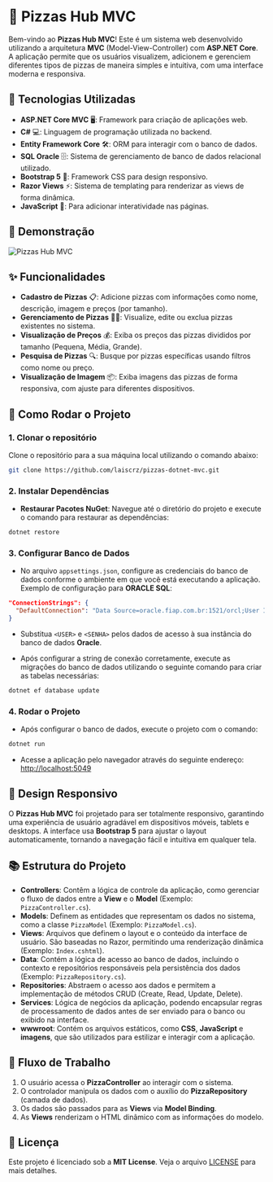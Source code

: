 # 🍕 **Pizzas Hub MVC**

Bem-vindo ao **Pizzas Hub MVC**! Este é um sistema web desenvolvido utilizando a arquitetura **MVC** (Model-View-Controller) com **ASP.NET Core**. A aplicação permite que os usuários visualizem, adicionem e gerenciem diferentes tipos de pizzas de maneira simples e intuitiva, com uma interface moderna e responsiva.

## 🚀 **Tecnologias Utilizadas**

- **ASP.NET Core MVC** 🖥️: Framework para criação de aplicações web.
- **C#** 💻: Linguagem de programação utilizada no backend.
- **Entity Framework Core** 🛠️: ORM para interagir com o banco de dados.
- **SQL Oracle** 🗄️: Sistema de gerenciamento de banco de dados relacional utilizado.
- **Bootstrap 5** 🎨: Framework CSS para design responsivo.
- **Razor Views** ⚡: Sistema de templating para renderizar as views de forma dinâmica.
- **JavaScript** 🧩: Para adicionar interatividade nas páginas.

## 📸 **Demonstração**

![Pizzas Hub MVC](https://github.com/user-attachments/assets/5bfebb09-102a-49dc-af68-ad37e61ba5d6)

## ✨ **Funcionalidades**

- **Cadastro de Pizzas** 📋: Adicione pizzas com informações como nome, descrição, imagem e preços (por tamanho).
- **Gerenciamento de Pizzas** 🧑‍🍳: Visualize, edite ou exclua pizzas existentes no sistema.
- **Visualização de Preços** 💰: Exiba os preços das pizzas divididos por tamanho (Pequena, Média, Grande).
- **Pesquisa de Pizzas** 🔍: Busque por pizzas específicas usando filtros como nome ou preço.
- **Visualização de Imagem** 📦: Exiba imagens das pizzas de forma responsiva, com ajuste para diferentes dispositivos.

## 🔧 **Como Rodar o Projeto**

### 1. **Clonar o repositório**
Clone o repositório para a sua máquina local utilizando o comando abaixo:

```bash
git clone https://github.com/laiscrz/pizzas-dotnet-mvc.git
```

### 2. **Instalar Dependências**

- **Restaurar Pacotes NuGet**: Navegue até o diretório do projeto e execute o comando para restaurar as dependências:

```bash
dotnet restore
```

### 3. **Configurar Banco de Dados**

- No arquivo `appsettings.json`, configure as credenciais do banco de dados conforme o ambiente em que você está executando a aplicação. Exemplo de configuração para **ORACLE SQL**:

```json
"ConnectionStrings": {
  "DefaultConnection": "Data Source=oracle.fiap.com.br:1521/orcl;User ID=<USER>;Password=<SENHA>;"
}
```

- Substitua `<USER>` e `<SENHA>` pelos dados de acesso à sua instância do banco de dados **Oracle**.

- Após configurar a string de conexão corretamente, execute as migrações do banco de dados utilizando o seguinte comando para criar as tabelas necessárias:

```bash
dotnet ef database update
```

### 4. **Rodar o Projeto**

- Após configurar o banco de dados, execute o projeto com o comando:

```bash
dotnet run
```

- Acesse a aplicação pelo navegador através do seguinte endereço:  
  [http://localhost:5049](http://localhost:5049)

## 🎨 **Design Responsivo**

O **Pizzas Hub MVC** foi projetado para ser totalmente responsivo, garantindo uma experiência de usuário agradável em dispositivos móveis, tablets e desktops. A interface usa **Bootstrap 5** para ajustar o layout automaticamente, tornando a navegação fácil e intuitiva em qualquer tela.

## 📚 **Estrutura do Projeto**

- **Controllers**: Contêm a lógica de controle da aplicação, como gerenciar o fluxo de dados entre a **View** e o **Model** (Exemplo: `PizzaController.cs`).
- **Models**: Definem as entidades que representam os dados no sistema, como a classe `PizzaModel` (Exemplo: `PizzaModel.cs`).
- **Views**: Arquivos que definem o layout e o conteúdo da interface de usuário. São baseadas no Razor, permitindo uma renderização dinâmica (Exemplo: `Index.cshtml`).
- **Data**: Contém a lógica de acesso ao banco de dados, incluindo o contexto e repositórios responsáveis pela persistência dos dados (Exemplo: `PizzaRepository.cs`).
- **Repositories**: Abstraem o acesso aos dados e permitem a implementação de métodos CRUD (Create, Read, Update, Delete).
- **Services**: Lógica de negócios da aplicação, podendo encapsular regras de processamento de dados antes de ser enviado para o banco ou exibido na interface.
- **wwwroot**: Contém os arquivos estáticos, como **CSS**, **JavaScript** e **imagens**, que são utilizados para estilizar e interagir com a aplicação.

  
## 🔄 **Fluxo de Trabalho**

1. O usuário acessa o **PizzaController** ao interagir com o sistema.
2. O controlador manipula os dados com o auxílio do **PizzaRepository** (camada de dados).
3. Os dados são passados para as **Views** via **Model Binding**.
4. As **Views** renderizam o HTML dinâmico com as informações do modelo.

## 📝 **Licença**

Este projeto é licenciado sob a **MIT License**. Veja o arquivo [LICENSE](LICENSE) para mais detalhes.

